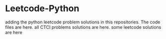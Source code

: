 # Leetcode-Python
adding the python leetcode problem solutions in this repositories. 
The code files are here.
all CTCI problems solutions are here.
some leetcode solutions are here






























































































































































































































































































































































































































































































































































































































































































































































































































































































































































































































































































